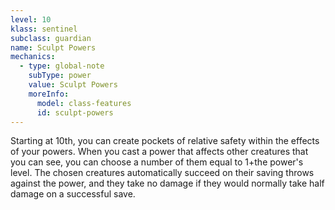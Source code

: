 ```yaml
---
level: 10
klass: sentinel
subclass: guardian
name: Sculpt Powers
mechanics:
  - type: global-note
    subType: power
    value: Sculpt Powers
    moreInfo:
      model: class-features
      id: sculpt-powers
---
```

Starting at 10th, you can create pockets of relative safety within the effects of your powers. When you cast a power that
affects other creatures that you can see, you can choose a number of them equal to 1+the power's level. The chosen creatures
automatically succeed on their saving throws against the power, and they take no damage if they would normally take half
damage on a successful save.
